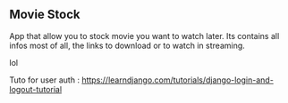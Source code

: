 ## Movie Stock
App that allow you to stock movie you want to watch later. Its contains all infos most of all, the links to download or to watch in streaming.

lol


Tuto for user auth : https://learndjango.com/tutorials/django-login-and-logout-tutorial
